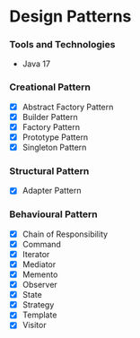 # Design Patterns

### Tools and Technologies
* Java 17

### Creational Pattern
- [X] Abstract Factory Pattern
- [X] Builder Pattern
- [X] Factory Pattern
- [X] Prototype Pattern
- [X] Singleton Pattern

### Structural Pattern
- [X] Adapter Pattern

### Behavioural Pattern
- [X] Chain of Responsibility
- [X] Command
- [X] Iterator
- [X] Mediator
- [X] Memento
- [X] Observer
- [X] State
- [X] Strategy
- [X] Template
- [X] Visitor